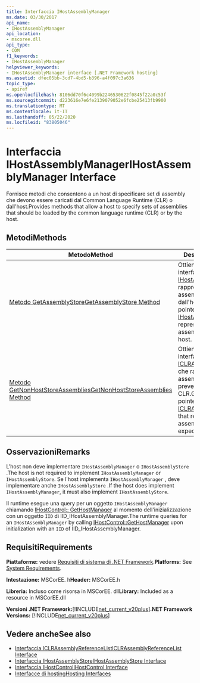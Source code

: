 ```yaml
---
title: Interfaccia IHostAssemblyManager
ms.date: 03/30/2017
api_name:
- IHostAssemblyManager
api_location:
- mscoree.dll
api_type:
- COM
f1_keywords:
- IHostAssemblyManager
helpviewer_keywords:
- IHostAssemblyManager interface [.NET Framework hosting]
ms.assetid: dfec05bb-3cd7-4bd5-b396-a4f097c3a636
topic_type:
- apiref
ms.openlocfilehash: 8106dd70f6c4099b2246530622f0845f22a0c53f
ms.sourcegitcommit: d223616e7e6fe2139079052e6fcbe25413fb9900
ms.translationtype: MT
ms.contentlocale: it-IT
ms.lasthandoff: 05/22/2020
ms.locfileid: "83805046"
---
```

# <a name="ihostassemblymanager-interface"></a><span data-ttu-id="e811c-102">Interfaccia IHostAssemblyManager</span><span class="sxs-lookup"><span data-stu-id="e811c-102">IHostAssemblyManager Interface</span></span>
<span data-ttu-id="e811c-103">Fornisce metodi che consentono a un host di specificare set di assembly che devono essere caricati dal Common Language Runtime (CLR) o dall'host.</span><span class="sxs-lookup"><span data-stu-id="e811c-103">Provides methods that allow a host to specify sets of assemblies that should be loaded by the common language runtime (CLR) or by the host.</span></span>  
  
## <a name="methods"></a><span data-ttu-id="e811c-104">Metodi</span><span class="sxs-lookup"><span data-stu-id="e811c-104">Methods</span></span>  
  
|<span data-ttu-id="e811c-105">Metodo</span><span class="sxs-lookup"><span data-stu-id="e811c-105">Method</span></span>|<span data-ttu-id="e811c-106">Descrizione</span><span class="sxs-lookup"><span data-stu-id="e811c-106">Description</span></span>|  
|------------|-----------------|  
|[<span data-ttu-id="e811c-107">Metodo GetAssemblyStore</span><span class="sxs-lookup"><span data-stu-id="e811c-107">GetAssemblyStore Method</span></span>](../../../../docs/framework/unmanaged-api/hosting/ihostassemblymanager-getassemblystore-method.md)|<span data-ttu-id="e811c-108">Ottiene un puntatore a interfaccia a un [IHostAssemblyStore](ihostassemblystore-interface.md) che rappresenta l'elenco di assembly caricati dall'host.</span><span class="sxs-lookup"><span data-stu-id="e811c-108">Gets an interface pointer to an [IHostAssemblyStore](ihostassemblystore-interface.md) that represents the list of assemblies loaded by the host.</span></span>|  
|[<span data-ttu-id="e811c-109">Metodo GetNonHostStoreAssemblies</span><span class="sxs-lookup"><span data-stu-id="e811c-109">GetNonHostStoreAssemblies Method</span></span>](../../../../docs/framework/unmanaged-api/hosting/ihostassemblymanager-getnonhoststoreassemblies-method.md)|<span data-ttu-id="e811c-110">Ottiene un puntatore a interfaccia a un [ICLRAssemblyReferenceList](iclrassemblyreferencelist-interface.md) che rappresenta l'elenco di assembly che l'host prevede venga caricato da CLR.</span><span class="sxs-lookup"><span data-stu-id="e811c-110">Gets an interface pointer to an [ICLRAssemblyReferenceList](iclrassemblyreferencelist-interface.md) that represents the list of assemblies that the host expects the CLR to load.</span></span>|  
  
## <a name="remarks"></a><span data-ttu-id="e811c-111">Osservazioni</span><span class="sxs-lookup"><span data-stu-id="e811c-111">Remarks</span></span>  
 <span data-ttu-id="e811c-112">L'host non deve implementare `IHostAssemblyManager` o `IHostAssemblyStore` .</span><span class="sxs-lookup"><span data-stu-id="e811c-112">The host is not required to implement `IHostAssemblyManager` or `IHostAssemblyStore`.</span></span> <span data-ttu-id="e811c-113">Se l'host implementa `IHostAssemblyManager` , deve implementare anche `IHostAssemblyStore` .</span><span class="sxs-lookup"><span data-stu-id="e811c-113">If the host does implement `IHostAssemblyManager`, it must also implement `IHostAssemblyStore`.</span></span>  
  
 <span data-ttu-id="e811c-114">Il runtime esegue una query per un oggetto `IHostAssemblyManager` chiamando [IHostControl:: GetHostManager](ihostcontrol-gethostmanager-method.md) al momento dell'inizializzazione con un oggetto `IID` di IID_IHostAssemblyManager.</span><span class="sxs-lookup"><span data-stu-id="e811c-114">The runtime queries for an `IHostAssemblyManager` by calling [IHostControl::GetHostManager](ihostcontrol-gethostmanager-method.md) upon initialization with an `IID` of IID_IHostAssemblyManager.</span></span>  
  
## <a name="requirements"></a><span data-ttu-id="e811c-115">Requisiti</span><span class="sxs-lookup"><span data-stu-id="e811c-115">Requirements</span></span>  
 <span data-ttu-id="e811c-116">**Piattaforme:** vedere [Requisiti di sistema di .NET Framework](../../get-started/system-requirements.md).</span><span class="sxs-lookup"><span data-stu-id="e811c-116">**Platforms:** See [System Requirements](../../get-started/system-requirements.md).</span></span>  
  
 <span data-ttu-id="e811c-117">**Intestazione:** MSCorEE. h</span><span class="sxs-lookup"><span data-stu-id="e811c-117">**Header:** MSCorEE.h</span></span>  
  
 <span data-ttu-id="e811c-118">**Libreria:** Incluso come risorsa in MSCorEE. dll</span><span class="sxs-lookup"><span data-stu-id="e811c-118">**Library:** Included as a resource in MSCorEE.dll</span></span>  
  
 <span data-ttu-id="e811c-119">**Versioni .NET Framework:**[!INCLUDE[net_current_v20plus](../../../../includes/net-current-v20plus-md.md)]</span><span class="sxs-lookup"><span data-stu-id="e811c-119">**.NET Framework Versions:** [!INCLUDE[net_current_v20plus](../../../../includes/net-current-v20plus-md.md)]</span></span>  
  
## <a name="see-also"></a><span data-ttu-id="e811c-120">Vedere anche</span><span class="sxs-lookup"><span data-stu-id="e811c-120">See also</span></span>

- [<span data-ttu-id="e811c-121">Interfaccia ICLRAssemblyReferenceList</span><span class="sxs-lookup"><span data-stu-id="e811c-121">ICLRAssemblyReferenceList Interface</span></span>](iclrassemblyreferencelist-interface.md)
- [<span data-ttu-id="e811c-122">Interfaccia IHostAssemblyStore</span><span class="sxs-lookup"><span data-stu-id="e811c-122">IHostAssemblyStore Interface</span></span>](ihostassemblystore-interface.md)
- [<span data-ttu-id="e811c-123">Interfaccia IHostControl</span><span class="sxs-lookup"><span data-stu-id="e811c-123">IHostControl Interface</span></span>](ihostcontrol-interface.md)
- [<span data-ttu-id="e811c-124">Interfacce di hosting</span><span class="sxs-lookup"><span data-stu-id="e811c-124">Hosting Interfaces</span></span>](hosting-interfaces.md)
